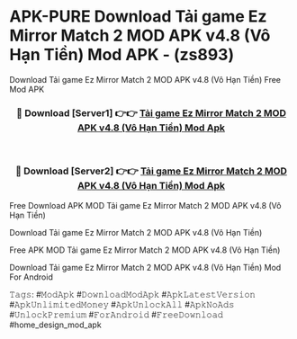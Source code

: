 # APK-PURE Download Tải game Ez Mirror Match 2 MOD APK v4.8 (Vô Hạn Tiền) Mod APK - (zs893)
Download Tải game Ez Mirror Match 2 MOD APK v4.8 (Vô Hạn Tiền) Free Mod APK

<div align="center">
<h3>🔴 Download [Server1] 👉👉 <a href="https://apk-comot.site?title=Tải_game_Ez_Mirror_Match_2_MOD_APK_v4.8_(Vô_Hạn_Tiền)">Tải game Ez Mirror Match 2 MOD APK v4.8 (Vô Hạn Tiền) Mod Apk</a></h3><br>

<h3>🔴 Download [Server2] 👉👉 <a href="https://apk-comot.site?title=Tải_game_Ez_Mirror_Match_2_MOD_APK_v4.8_(Vô_Hạn_Tiền)">Tải game Ez Mirror Match 2 MOD APK v4.8 (Vô Hạn Tiền) Mod Apk</a></h3>
</div>


Free Download APK MOD Tải game Ez Mirror Match 2 MOD APK v4.8 (Vô Hạn Tiền)

Download Tải game Ez Mirror Match 2 MOD APK v4.8 (Vô Hạn Tiền) 

Free APK MOD Tải game Ez Mirror Match 2 MOD APK v4.8 (Vô Hạn Tiền) 

Download Tải game Ez Mirror Match 2 MOD APK v4.8 (Vô Hạn Tiền) Mod For Android

𝚃𝚊𝚐𝚜: #𝙼𝚘𝚍𝙰𝚙𝚔 #𝙳𝚘𝚠𝚗𝚕𝚘𝚊𝚍𝙼𝚘𝚍𝙰𝚙𝚔 #𝙰𝚙𝚔𝙻𝚊𝚝𝚎𝚜𝚝𝚅𝚎𝚛𝚜𝚒𝚘𝚗 #𝙰𝚙𝚔𝚄𝚗𝚕𝚒𝚖𝚒𝚝𝚎𝚍𝙼𝚘𝚗𝚎𝚢 #𝙰𝚙𝚔𝚄𝚗𝚕𝚘𝚌𝚔𝙰𝚕𝚕 #𝙰𝚙𝚔𝙽𝚘𝙰𝚍𝚜 #𝚄𝚗𝚕𝚘𝚌𝚔𝙿𝚛𝚎𝚖𝚒𝚞𝚖 #𝙵𝚘𝚛𝙰𝚗𝚍𝚛𝚘𝚒𝚍 #𝙵𝚛𝚎𝚎𝙳𝚘𝚠𝚗𝚕𝚘𝚊𝚍 #home_design_mod_apk